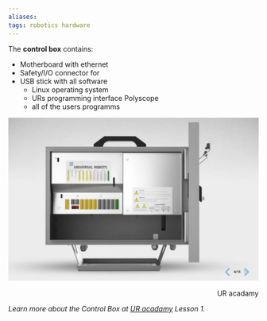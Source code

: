 ```yaml
---
aliases: 
tags: robotics hardware
---
```

  
The **control box** contains:

- Motherboard with ethernet
- Safety/I/O connector for 
-  USB stick with all software
	-  Linux operating system
	-  URs programming interface Polyscope
	-  all of the users programms

![Control Box](/assets/media/control_box.jpg)

<div style="text-align:right"> UR acadamy </div>


*Learn more about the Control Box at [UR acadamy](https://academy.universal-robots.com/free-e-learning/cb3-e-learning/) Lesson 1.*
